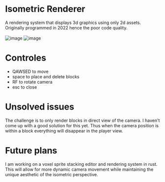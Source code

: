 # Isometric Renderer
A rendering system that displays 3d graphics using only 2d assets. Originally programmed in 2022 hence the poor code quality.
<br><br>
![image](https://github.com/user-attachments/assets/fd38670e-a87d-4e8c-a005-376ecfd545b6)
![image](https://github.com/user-attachments/assets/478caa86-6576-4f24-bf3a-f8b3fecb7664)

# Controles
- QAWSED to move
- space to place and delete blocks
- RF to rotate camera
- esc to close
# Unsolved issues
The challenge is to only render blocks in direct view of the camera. I haven't come up with a good solution for this yet. Thus when the camera position is within a block everything will disappear in the player view. 
# Future plans
I am working on a voxel sprite stacking editor and rendering system in rust. This will allow for more dynamic camera movement while maintaining the unique aesthetic of the isometric perspective.
